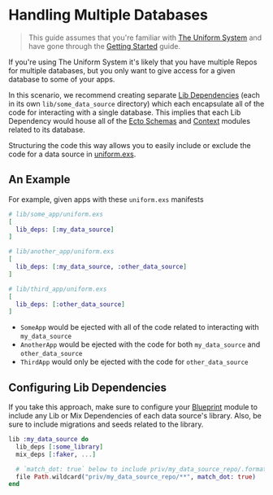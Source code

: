# Handling Multiple Databases

> This guide assumes that you're familiar with [The Uniform
> System](how-it-works.html) and have gone through the [Getting
> Started](getting-started.html) guide.

If you're using The Uniform System it's likely that you have multiple Repos for
multiple databases, but you only want to give access for a given database to
some of your apps.

In this scenario, we recommend creating separate [Lib
Dependencies](dependencies.html#lib-dependencies) (each in its own
`lib/some_data_source` directory) which each encapsulate all of the code for
interacting with a single database. This implies that each Lib Dependency
would house all of the [Ecto Schemas](https://hexdocs.pm/ecto/Ecto.Schema.html)
and [Context](https://hexdocs.pm/phoenix/contexts.html) modules related to its
database.

Structuring the code this way allows you to easily include or exclude the code
for a data source in [uniform.exs](how-it-works.html#uniform-exs-options).

## An Example

For example, given apps with these `uniform.exs` manifests

```elixir
# lib/some_app/uniform.exs
[
  lib_deps: [:my_data_source]
]
```

```elixir
# lib/another_app/uniform.exs
[
  lib_deps: [:my_data_source, :other_data_source]
]
```

```elixir
# lib/third_app/uniform.exs
[
  lib_deps: [:other_data_source]
]
```

- `SomeApp` would be ejected with all of the code related to interacting with `my_data_source`
- `AnotherApp` would be ejected with the code for both `my_data_source` and `other_data_source`
- `ThirdApp` would only be ejected with the code for `other_data_source`

## Configuring Lib Dependencies

If you take this approach, make sure to configure your [Blueprint](`Uniform.Blueprint`) module
to include any Lib or Mix Dependencies of each data source's library. Also, be sure
to include migrations and seeds related to the library.

```elixir
lib :my_data_source do
  lib_deps [:some_library]
  mix_deps [:faker, ...]

  # `match_dot: true` below to include priv/my_data_source_repo/.formatter.exs
  file Path.wildcard("priv/my_data_source_repo/**", match_dot: true)
end
```
